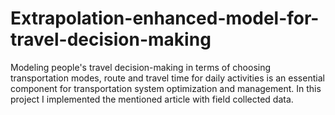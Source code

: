# Extrapolation-enhanced-model-for-travel-decision-making
Modeling people's travel decision-making in terms of choosing transportation modes, route and travel time for daily activities is an essential component for transportation system optimization and management. In this project I implemented the mentioned article with field collected data.
